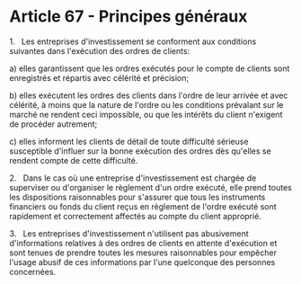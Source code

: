 # Article 67 - Principes généraux


1.   Les entreprises d'investissement se conforment aux conditions suivantes dans l'exécution des ordres de clients:

a) elles garantissent que les ordres exécutés pour le compte de clients sont enregistrés et répartis avec célérité et précision;

b) elles exécutent les ordres des clients dans l'ordre de leur arrivée et avec célérité, à moins que la nature de l'ordre ou les conditions prévalant sur le marché ne rendent ceci impossible, ou que les intérêts du client n'exigent de procéder autrement;

c) elles informent les clients de détail de toute difficulté sérieuse susceptible d'influer sur la bonne exécution des ordres dès qu'elles se rendent compte de cette difficulté.

2.   Dans le cas où une entreprise d'investissement est chargée de superviser ou d'organiser le règlement d'un ordre exécuté, elle prend toutes les dispositions raisonnables pour s'assurer que tous les instruments financiers ou fonds du client reçus en règlement de l'ordre exécuté sont rapidement et correctement affectés au compte du client approprié.

3.   Les entreprises d'investissement n'utilisent pas abusivement d'informations relatives à des ordres de clients en attente d'exécution et sont tenues de prendre toutes les mesures raisonnables pour empêcher l'usage abusif de ces informations par l'une quelconque des personnes concernées.
